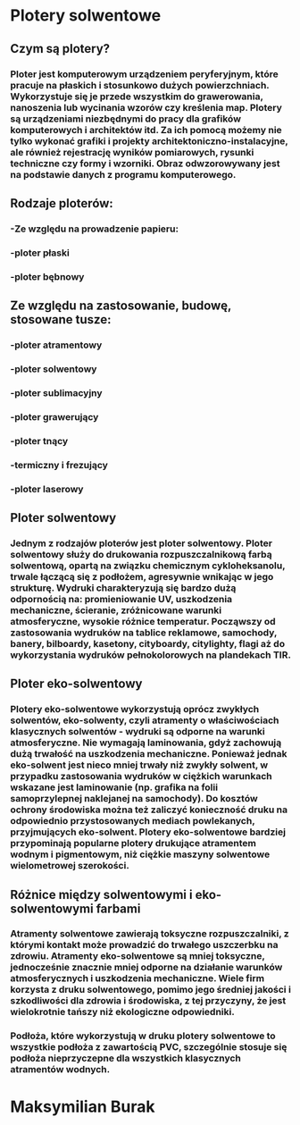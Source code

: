 # Plotery solwentowe

## Czym są plotery?
### Ploter jest komputerowym urządzeniem peryferyjnym, które pracuje na płaskich i stosunkowo dużych powierzchniach. Wykorzystuje się je przede wszystkim do grawerowania, nanoszenia lub wycinania wzorów czy kreślenia map. Plotery są urządzeniami niezbędnymi do pracy dla grafików komputerowych i architektów itd. Za ich pomocą możemy nie tylko wykonać grafiki i projekty architektoniczno-instalacyjne, ale również rejestrację wyników pomiarowych, rysunki techniczne czy formy i wzorniki. Obraz odwzorowywany jest na podstawie danych z programu komputerowego.

## Rodzaje ploterów:
### 	-Ze względu na prowadzenie papieru:
### 	-ploter płaski
### 	-ploter bębnowy

## Ze względu na zastosowanie, budowę, stosowane tusze:
### 	-ploter atramentowy
### 	-ploter solwentowy
### 	-ploter sublimacyjny
### 	-ploter grawerujący
### 	-ploter tnący
### 	-termiczny i frezujący
### 	-ploter laserowy

## Ploter solwentowy
### Jednym z rodzajów ploterów jest ploter solwentowy. Ploter solwentowy służy do drukowania rozpuszczalnikową farbą solwentową, opartą na związku chemicznym cykloheksanolu, trwale łączącą się z podłożem, agresywnie wnikając w jego strukturę. Wydruki charakteryzują się bardzo dużą odpornością na: promieniowanie UV, uszkodzenia mechaniczne, ścieranie, zróżnicowane warunki atmosferyczne, wysokie różnice temperatur. Począwszy od zastosowania wydruków na tablice reklamowe, samochody, banery, bilboardy, kasetony, cityboardy, citylighty, flagi aż do wykorzystania wydruków pełnokolorowych na plandekach TIR.

## Ploter eko-solwentowy
### Plotery eko-solwentowe wykorzystują oprócz zwykłych solwentów, eko-solwenty, czyli atramenty o właściwościach klasycznych solwentów - wydruki są odporne na warunki atmosferyczne. Nie wymagają laminowania, gdyż zachowują dużą trwałość na uszkodzenia mechaniczne. Ponieważ jednak eko-solwent jest nieco mniej trwały niż zwykły solwent, w przypadku zastosowania wydruków w ciężkich warunkach wskazane jest laminowanie (np. grafika na folii samoprzylepnej naklejanej na samochody). Do kosztów ochrony środowiska można też zaliczyć konieczność druku na odpowiednio przystosowanych mediach powlekanych, przyjmujących eko-solwent. Plotery eko-solwentowe bardziej przypominają popularne plotery drukujące atramentem wodnym i pigmentowym, niż ciężkie maszyny solwentowe wielometrowej szerokości.

## Różnice między solwentowymi i eko-solwentowymi farbami
### Atramenty solwentowe zawierają toksyczne rozpuszczalniki, z którymi kontakt może prowadzić do trwałego uszczerbku na zdrowiu. Atramenty eko-solwentowe są mniej toksyczne, jednocześnie znacznie mniej odporne na działanie warunków atmosferycznych i uszkodzenia mechaniczne. Wiele firm korzysta z druku solwentowego, pomimo jego średniej jakości i szkodliwości dla zdrowia i środowiska, z tej przyczyny, że jest wielokrotnie tańszy niż ekologiczne odpowiedniki.


### Podłoża, które wykorzystują w druku plotery solwentowe to wszystkie podłoża z zawartością PVC, szczególnie stosuje się podłoża nieprzyczepne dla wszystkich klasycznych atramentów wodnych.

# Maksymilian Burak
